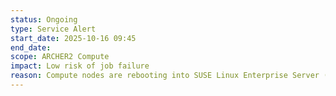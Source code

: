 ```yaml
---
status: Ongoing
type: Service Alert
start_date: 2025-10-16 09:45
end_date: 
scope: ARCHER2 Compute
impact: Low risk of job failure
reason: Compute nodes are rebooting into SUSE Linux Enterprise Server (SLES 15 SP4) as described at https://docs.archer2.ac.uk/software-update-2025/. If user applications/libraries directly link to system libraries which have changed or moved, they may fail. User jobs should now all run against the new image. If you see any issues, please contact the Service Desk.
---
```

